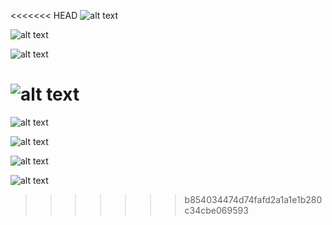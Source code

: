 <<<<<<< HEAD
![alt text](https://github.com/Kesavan-V-Sparkout/Internship_Tasks/blob/main/Day10/userAuthenticationSystem/assets/Screenshot%20from%202024-04-18%2018-52-49.png?raw=true)

![alt text](https://github.com/Kesavan-V-Sparkout/Internship_Tasks/blob/main/Day10/userAuthenticationSystem/assets/Screenshot%20from%202024-04-18%2018-53-01.png?raw=true)

![alt text](https://github.com/Kesavan-V-Sparkout/Internship_Tasks/blob/main/Day10/userAuthenticationSystem/assets/Screenshot%20from%202024-04-18%2018-53-09.png?raw=true)

![alt text](https://github.com/Kesavan-V-Sparkout/Internship_Tasks/blob/main/Day10/userAuthenticationSystem/assets/Screenshot%20from%202024-04-18%2018-53-30.png?raw=true)
=======
![alt text](https://github.com/Kesavan-V-Sparkout/Internship_Tasks/blob/main/Day10/userAuthenticationSystem/assets/Screenshot%20from%202024-04-18%2018-52-49.png?raw=true)

![alt text](https://github.com/Kesavan-V-Sparkout/Internship_Tasks/blob/main/Day10/userAuthenticationSystem/assets/Screenshot%20from%202024-04-18%2018-53-01.png?raw=true)

![alt text](https://github.com/Kesavan-V-Sparkout/Internship_Tasks/blob/main/Day10/userAuthenticationSystem/assets/Screenshot%20from%202024-04-18%2018-53-09.png?raw=true)

![alt text](https://github.com/Kesavan-V-Sparkout/Internship_Tasks/blob/main/Day10/userAuthenticationSystem/assets/Screenshot%20from%202024-04-18%2018-53-30.png?raw=true)
>>>>>>> b854034474d74fafd2a1a1e1b280c34cbe069593
